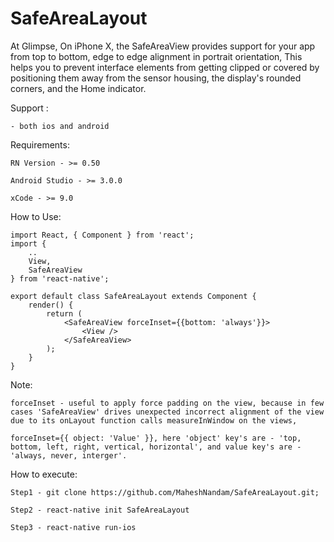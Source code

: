 # SafeAreaLayout

At Glimpse, On iPhone X, the SafeAreaView provides support for your app from top to bottom, edge to edge alignment in portrait orientation, This helps you to prevent interface elements from getting clipped or covered by positioning them away from the sensor housing, the display's rounded corners, and the Home indicator. 

Support : 

    - both ios and android

Requirements: 

    RN Version - >= 0.50

    Android Studio - >= 3.0.0

    xCode - >= 9.0 

How to Use:

    import React, { Component } from 'react';
    import {
        ..
        View,
        SafeAreaView
    } from 'react-native';

    export default class SafeAreaLayout extends Component {
        render() {
            return (
                <SafeAreaView forceInset={{bottom: 'always'}}>
                    <View />
                </SafeAreaView>
            );
        }
    }    
    
Note: 

    forceInset - useful to apply force padding on the view, because in few cases 'SafeAreaView' drives unexpected incorrect alignment of the view due to its onLayout function calls measureInWindow on the views, 
    
    forceInset={{ object: 'Value' }}, here 'object' key's are - 'top, bottom, left, right, vertical, horizontal', and value key's are - 'always, never, interger'.

How to execute:

    Step1 - git clone https://github.com/MaheshNandam/SafeAreaLayout.git;

    Step2 - react-native init SafeAreaLayout

    Step3 - react-native run-ios

